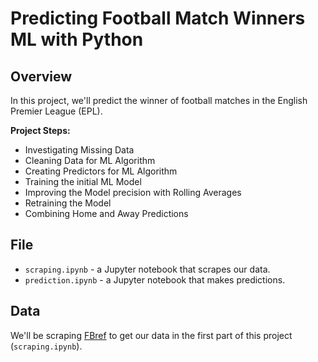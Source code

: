 # Predicting Football Match Winners ML with Python

## Overview

In this project, we'll predict the winner of football matches in the English Premier League (EPL).  

**Project Steps:**

* Investigating Missing Data
* Cleaning Data for ML Algorithm
* Creating Predictors for ML Algorithm
* Training the initial ML Model 
* Improving the Model precision with Rolling Averages 
* Retraining the Model 
* Combining Home and Away Predictions 

## File

* `scraping.ipynb` - a Jupyter notebook that scrapes our data.
* `prediction.ipynb` - a Jupyter notebook that makes predictions. 

## Data

We'll be scraping [FBref](https://fbref.com/en/) to get our data in the first part of this project (`scraping.ipynb`).
